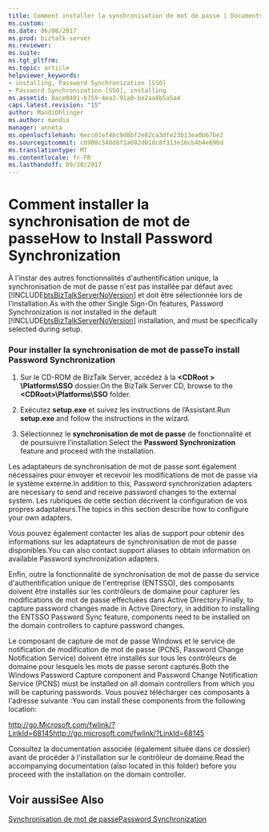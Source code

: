 ```yaml
---
title: Comment installer la synchronisation de mot de passe | Documents Microsoft
ms.custom: 
ms.date: 06/08/2017
ms.prod: biztalk-server
ms.reviewer: 
ms.suite: 
ms.tgt_pltfrm: 
ms.topic: article
helpviewer_keywords:
- installing, Password Synchronization [SSO]
- Password Synchronization [SSO], installing
ms.assetid: 8ace0401-b759-4ea3-91a0-be2aa8b5a5a4
caps.latest.revision: "15"
author: MandiOhlinger
ms.author: mandia
manager: anneta
ms.openlocfilehash: 6ecc01ef4bc9d8bf2e82ca3dfe23b13ea0b67be2
ms.sourcegitcommit: cb908c540d8f1a692d01dc8f313e16cb4b4e696d
ms.translationtype: MT
ms.contentlocale: fr-FR
ms.lasthandoff: 09/20/2017
---
```

# <a name="how-to-install-password-synchronization"></a><span data-ttu-id="7a68d-102">Comment installer la synchronisation de mot de passe</span><span class="sxs-lookup"><span data-stu-id="7a68d-102">How to Install Password Synchronization</span></span>
<span data-ttu-id="7a68d-103">À l'instar des autres fonctionnalités d'authentification unique, la synchronisation de mot de passe n'est pas installée par défaut avec [!INCLUDE[btsBizTalkServerNoVersion](../includes/btsbiztalkservernoversion-md.md)] et doit être sélectionnée lors de l'installation.</span><span class="sxs-lookup"><span data-stu-id="7a68d-103">As with the other Single Sign-On features, Password Synchronization is not installed in the default [!INCLUDE[btsBizTalkServerNoVersion](../includes/btsbiztalkservernoversion-md.md)] installation, and must be specifically selected during setup.</span></span>  
  
### <a name="to-install-password-synchronization"></a><span data-ttu-id="7a68d-104">Pour installer la synchronisation de mot de passe</span><span class="sxs-lookup"><span data-stu-id="7a68d-104">To install Password Synchronization</span></span>  
  
1.  <span data-ttu-id="7a68d-105">Sur le CD-ROM de BizTalk Server, accédez à la  **\<CDRoot > \Platforms\SSO** dossier.</span><span class="sxs-lookup"><span data-stu-id="7a68d-105">On the BizTalk Server CD, browse to the **\<CDRoot>\Platforms\SSO** folder.</span></span>  
  
2.  <span data-ttu-id="7a68d-106">Exécutez **setup.exe** et suivez les instructions de l’Assistant.</span><span class="sxs-lookup"><span data-stu-id="7a68d-106">Run **setup.exe** and follow the instructions in the wizard.</span></span>  
  
3.  <span data-ttu-id="7a68d-107">Sélectionnez le **synchronisation de mot de passe** de fonctionnalité et de poursuivre l’installation.</span><span class="sxs-lookup"><span data-stu-id="7a68d-107">Select the **Password Synchronization** feature and proceed with the installation.</span></span>  
  
 <span data-ttu-id="7a68d-108">Les adaptateurs de synchronisation de mot de passe sont également nécessaires pour envoyer et recevoir les modifications de mot de passe via le système externe.</span><span class="sxs-lookup"><span data-stu-id="7a68d-108">In addition to this, Password synchronization adapters are necessary to send and receive password changes to the external system.</span></span> <span data-ttu-id="7a68d-109">Les rubriques de cette section décrivent la configuration de vos propres adaptateurs.</span><span class="sxs-lookup"><span data-stu-id="7a68d-109">The topics in this section describe how to configure your own adapters.</span></span>  
  
 <span data-ttu-id="7a68d-110">Vous pouvez également contacter les alias de support pour obtenir des informations sur les adaptateurs de synchronisation de mot de passe disponibles.</span><span class="sxs-lookup"><span data-stu-id="7a68d-110">You can also contact support aliases to obtain information on available Password synchronization adapters.</span></span>  
  
 <span data-ttu-id="7a68d-111">Enfin, outre la fonctionnalité de synchronisation de mot de passe du service d'authentification unique de l'entreprise (ENTSSO), des composants doivent être installés sur les contrôleurs de domaine pour capturer les modifications de mot de passe effectuées dans Active Directory.</span><span class="sxs-lookup"><span data-stu-id="7a68d-111">Finally, to capture password changes made in Active Directory, in addition to installing the ENTSSO Password Sync feature, components need to be installed on the domain controllers to capture password changes.</span></span>  
  
 <span data-ttu-id="7a68d-112">Le composant de capture de mot de passe Windows et le service de notification de modification de mot de passe (PCNS, Password Change Notification Service) doivent être installés sur tous les contrôleurs de domaine pour lesquels les mots de passe seront capturés.</span><span class="sxs-lookup"><span data-stu-id="7a68d-112">Both the Windows Password Capture component and Password Change Notification Service (PCNS) must be installed on all domain controllers from which you will be capturing passwords.</span></span> <span data-ttu-id="7a68d-113">Vous pouvez télécharger ces composants à l'adresse suivante :</span><span class="sxs-lookup"><span data-stu-id="7a68d-113">You can install these components from the following location:</span></span>  
  
 [<span data-ttu-id="7a68d-114">http://go.Microsoft.com/fwlink/?LinkId=68145</span><span class="sxs-lookup"><span data-stu-id="7a68d-114">http://go.microsoft.com/fwlink/?LinkId=68145</span></span>](http://go.microsoft.com/fwlink/?LinkId=68145)  
  
 <span data-ttu-id="7a68d-115">Consultez la documentation associée (également située dans ce dossier) avant de procéder à l'installation sur le contrôleur de domaine.</span><span class="sxs-lookup"><span data-stu-id="7a68d-115">Read the accompanying documentation (also located in this folder) before you proceed with the installation on the domain controller.</span></span>  
  
## <a name="see-also"></a><span data-ttu-id="7a68d-116">Voir aussi</span><span class="sxs-lookup"><span data-stu-id="7a68d-116">See Also</span></span>  
 [<span data-ttu-id="7a68d-117">Synchronisation de mot de passe</span><span class="sxs-lookup"><span data-stu-id="7a68d-117">Password Synchronization</span></span>](../core/password-synchronization2.md)